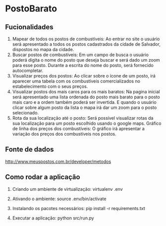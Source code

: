 # PostoBarato

## Fucionalidades

1. Mapear de todos os postos de combustíveis: Ao entrar no site o usuário será apresentado a todos os postos cadastrados da cidade de Salvador, dispostos no mapa da cidade.
2. Buscar postos de combustíveis: Em um campo de busca o usuário poderá digita o nome do posto que deseja buscar e será dado um zoom para esse posto. Durante a escrita do nome do posto, será fornecido autocompletar.
3. Visualizar preços dos postos: Ao clicar sobre o ícone de um posto, irá aparecer uma tabela com os combustíveis comercializados no estabelecimento com o seus preços.
4. Visualizar postos dos mais caros para os mais baratos: Na pagina inicial será apresentado uma lista ordenada do posto mais barato para o posto mais caro e a ordem também poderá ser invertida. E quando o usuário clicar sobre algum posto da lista o mapa irá dar um zoom para o posto selecionado.
5. Rota da sua localização até o posto: Será possível visualizar rotas da sua localização para um posto escolhido usando o google maps.
Gráfico de linha dos preços dos combustíveis: O gráfico irá apresentar a variação dos preços dos combustíveis nos postos.

## Fonte de dados

http://www.meuspostos.com.br/developer/metodos

## Como rodar a aplicação

1) Criando um ambiente de virtualização:
virtualenv .env

2) Ativando o ambiente:
source .env/bin/activate

3) Instalando os pacotes necessários:
pip install -r requirements.txt

4) Executar a aplicação:
python src/run.py


